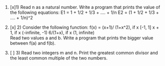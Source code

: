 1. [x]1) Read n as a natural number. Write a program that prints the value of the following equations:
E1 = 1 + 1/2 + 1/3 + .... + 1/n
E2 = (1 + 1/2 + 1/3 + .... + 1/n)^2

2. [x] 2) Consider the following function:
f(x) = (x+1)/ (1+x^2), if x [-1, 1]
        x + 1,         if x (-infinite, -1)
        6/(1+x),       if x (1, infinite)       
Read two values a and b. Write a program that prints the bigger value between f(a) and f(b).   

3. [ ] 3) Read two integers m and n. Print the greatest common divisor and the least common multiple of the two numbers. 